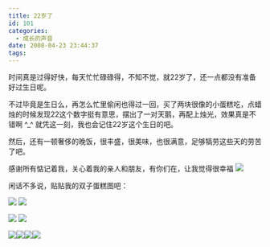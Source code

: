 ```yaml
---
title: 22岁了
id: 101
categories:
  - 成长的声音
date: 2008-04-23 23:44:37
tags:
---
```


时间真是过得好快，每天忙忙碌碌得，不知不觉，就22岁了，还一点都没有准备好过生日呢。

不过毕竟是生日么，再怎么忙里偷闲也得过一回，买了两块很像的小蛋糕吃，点蜡烛的时候发现22这个数字挺有意思，摆出了一对天鹅，再配上烛光，效果真是不错啊 ^_^ 就凭这一刻，我也会记住22岁这个生日的吧。

然后，还有一顿奢侈的晚饭，很丰盛，很美味，也很满意，足够犒劳这些天的劳苦了吧。

感谢所有惦记着我，关心着我的亲人和朋友，有你们在，让我觉得很幸福 ![](http://shared.live.com/HjKMzTS-xzcms40!CabizA/emoticons/smile_regular.gif)

闲话不多说，贴贴我的双子蛋糕图吧：

[![](http://tkfiles.storage.live.com/y1pBAZx16Z7huq26--WeDrXO36sEg1kveDy7pyA1rmhTtr2viE_iF7vFd0sEZKb3-siyN2szo33jps)](http://tkfiles.storage.live.com/y1pBAZx16Z7huq26--WeDrXO36sEg1kveDy7pyA1rmhTtr2viE_iF7vFd0sEZKb3-siyN2szo33jps) [![](http://tkfiles.storage.live.com/y1pBAZx16Z7hup53-upEvWe1waTmVJKIlF71S98aK13rk5c05IFG57JHja8rJMrgodu1bLLVi3_RIo)](http://tkfiles.storage.live.com/y1pBAZx16Z7hup53-upEvWe1waTmVJKIlF71S98aK13rk5c05IFG57JHja8rJMrgodu1bLLVi3_RIo)

[![](http://tkfiles.storage.live.com/y1pBAZx16Z7huroejkVYtNFVsz8Jetg6-05ZMihqRs_WclzZEcCwN9P7d9eIBT3up7rojmzVDwimfE)](http://tkfiles.storage.live.com/y1pBAZx16Z7huroejkVYtNFVsz8Jetg6-05ZMihqRs_WclzZEcCwN9P7d9eIBT3up7rojmzVDwimfE) [![](http://tkfiles.storage.live.com/y1pBAZx16Z7huqpp6GgtOcr1CxnxXv23OskKHMvdbW48JFgF38WWoMB_lgePfAYkV5arBICmYfCXic)](http://tkfiles.storage.live.com/y1pBAZx16Z7huqpp6GgtOcr1CxnxXv23OskKHMvdbW48JFgF38WWoMB_lgePfAYkV5arBICmYfCXic)

[![](http://byfiles.storage.live.com/y1pnEAyv8Vybk7TeX-KkyNd0tujVI6yz1KWXv1Nm587N0Yt9NqOQeOi2tCDHi0UYmvLo7hWQB5hmfQ)](http://byfiles.storage.live.com/y1pnEAyv8Vybk7TeX-KkyNd0gWtdP-wcsp0QPz9-lZ6EjLcVwPehPleLfHuGWrduFVfJiW3JhbTGCs)[![](http://byfiles.storage.live.com/y1pQB92izBEn93y_CR1Kk1yeZ2bJlOSuvXpKNPFyD3klbela1CxKoF7OLh32ao_w3u7T4gRv5rJWyY)](http://byfiles.storage.live.com/y1pQB92izBEn93y_CR1Kk1yeWCD4HVQ9IrDZeIUu0pw-VAkKzicphEQZqEkQubdrVl7-96QBOo4tXA)[![](http://byfiles.storage.live.com/y1p-h5s7M3AXY_IKiLe_eiv9YTXz9yM5Jf80R2J8bKIKjYvLTUnN3oNB4lAb1J0gUbFfM8sQtSyHII)](http://byfiles.storage.live.com/y1p-h5s7M3AXY_IKiLe_eiv9UCmFR39g9oYZjYVcwUXqXJQtRR-Z8mfcx5YDi1bfB3PYgAxAOobRME)[![](http://byfiles.storage.live.com/y1p5-f6e-7R9df1dAUW5DdTgpu-fkNAbT2THq18C_upCKE0NkNoicXjJ6yPp_geQwYZdQy3t_zTBv8)](http://byfiles.storage.live.com/y1p5-f6e-7R9df1dAUW5DdTgo_sk6nUDearn8zcuRyGk65Nu0vcjgu4XHIDxouAiMupTDiao8xiXho)
